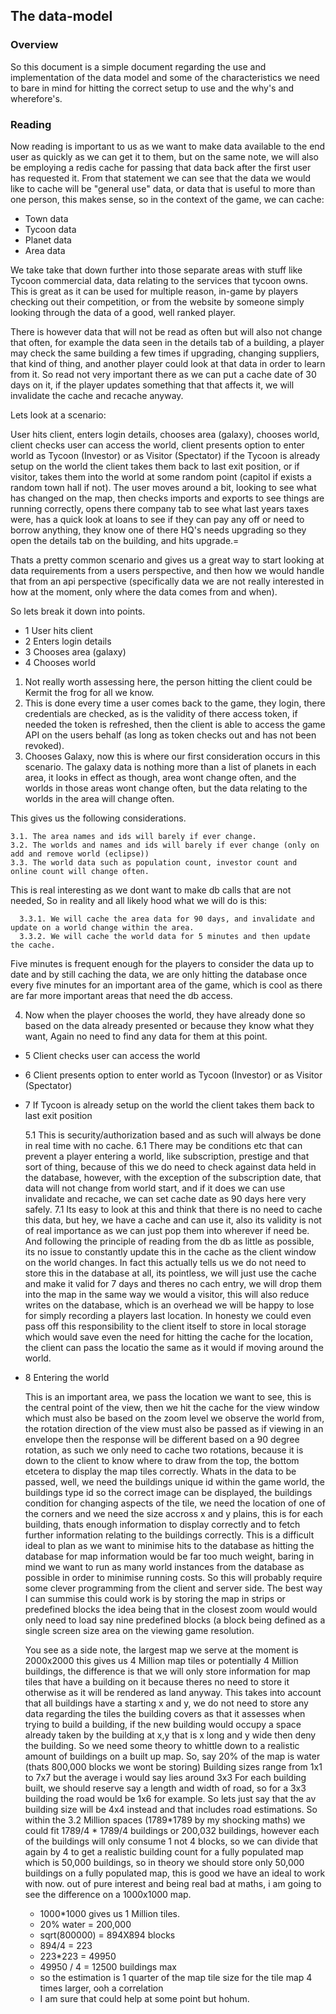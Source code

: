 ## The data-model

### Overview

So this document is a simple document regarding the use and implementation of the data model and some of the characteristics
we need to bare in mind for hitting the correct setup to use and the why's and wherefore's.

### Reading

Now reading is important to us as we want to make data available to the end user as quickly as we can get it to them, but on
the same note, we will also be employing a redis cache for passing that data back after the first user has requested it.
From that statement we can see that the data we would like to cache will be "general use" data, or data that is useful to more than one person, this makes sense, so in the context of the game, we can cache:

- Town data
- Tycoon data
- Planet data
- Area data

We take take that down further into those separate areas with stuff like Tycoon commercial data, data relating to the services that tycoon owns. This is great as it can be used for multiple reason, in-game by players checking out their competition, or from the website by someone simply looking through the data of a good, well ranked player.

There is however data that will not be read as often but will also not change that often, for example the data seen in the details tab of a building, a player may check the same building a few times if upgrading, changing suppliers, that kind of thing, and another player could look at that data in order to learn from it. So read not very important there as we can put a cache date of 30 days on it, if the player updates something that that affects it, we will invalidate the cache and recache anyway.

Lets look at a scenario:

User hits client, enters login details, chooses area (galaxy), chooses world, client checks user can access the world, client presents option to enter world as Tycoon (Investor) or as Visitor (Spectator) if the Tycoon is already setup on the world the client takes them back to last exit position, or if visitor, takes them into the world at some random point (capitol if exists a random town hall if not).
The user moves around a bit, looking to see what has changed on the map, then checks imports and exports to see things are running correctly, opens there company tab to see what last years taxes were, has a quick look at loans to see if they can pay any off or need to borrow anything, they know one of there HQ's needs upgrading so they open the details tab on the building, and hits upgrade.=

Thats a pretty common scenario and gives us a great way to start looking at data requirements from a users perspective, and then how we would handle that from an api perspective (specifically data we are not really interested in how at the moment, only where the data comes from and when).

So lets break it down into points.

- 1 User hits client
- 2 Enters login details
- 3 Chooses area (galaxy)
- 4 Chooses world

1. Not really worth assessing here, the person hitting the client could be Kermit the frog for all we know.
2. This is done every time a user comes back to the game, they login, there credentials are checked, as is the validity of there access token, if needed the token is refreshed, then the client is able to access the game API on the users behalf (as long as token checks out and has not been revoked).
3. Chooses Galaxy, now this is where our first consideration occurs in this scenario.
The galaxy data is nothing more than a list of planets in each area, it looks in effect as though, area wont change often, and the worlds in those areas wont change often, but the data relating to the worlds in the area will change often.

This gives us the following considerations.

    3.1. The area names and ids will barely if ever change.
    3.2. The worlds and names and ids will barely if ever change (only on add and remove world (eclipse))
    3.3. The world data such as population count, investor count and online count will change often. 

This is real interesting as we dont want to make db calls that are not needed, So in reality and all likely hood what we will do is this:

      3.3.1. We will cache the area data for 90 days, and invalidate and update on a world change within the area.
      3.3.2. We will cache the world data for 5 minutes and then update the cache.

Five minutes is frequent enough for the players to consider the data up to date and by still caching the data, we are only     hitting the database once every five minutes for an important area of the game, which is cool as there are far more important areas that need the db access.

4. Now when the player chooses the world, they have already done so based on the data already presented or because they know what they want, Again no need to find any data for them at this point.

- 5 Client checks user can access the world
- 6 Client presents option to enter world as Tycoon (Investor) or as Visitor (Spectator)
- 7 If Tycoon is already setup on the world the client takes them back to last exit position

    5.1 This is security/authorization based and as such will always be done in real time with no cache.
    6.1 There may be conditions etc that can prevent a player entering a world, like subscription, prestige and that sort of thing, because of this we do need to check against data held in the database, however, with the exception of the subscription date, that data will not change from world start, and if it does we can use invalidate and recache, we can set cache date as 90 days here very safely.
    7.1 Its easy to look at this and think that there is no need to cache this data, but hey, we have a cache and can use it, also its validity is not of real importance as we can just pop them into wherever if need be. And following the principle of reading from the db as little as possible, its no issue to constantly update this in the cache as the client window on the world changes. In fact this actually tells us we do not need to store this in the database at all, its pointless, we will just use the cache and make it valid for 7 days and theres no cach entry, we will drop them into the map in the same way we would a visitor, this will also reduce writes on the database, which is an overhead we will be happy to lose for simply recording a players last location. In honesty we could even pass off this responsibility to the client itself to store in local storage which would save even the need for hitting the cache for the location, the client can pass the locatio the same as it would if moving around the world.
    
- 8 Entering the world

    This is an important area, we pass the location we want to see, this is the central point of the view, then we hit the cache for the view window which must also be based on the zoom level we observe the world from, the rotation direction of the view must also be passed as if viewing in an envelope then the response will be different based on a 90 degree rotation, as such we only need to cache two rotations, because it is down to the client to know where to draw from the top, the bottom etcetera to display the map tiles correctly.
    Whats in the data to be passed, well, we need the buildings unique id within the game world, the buildings type id so the correct image can be displayed, the buildings condition for changing aspects of the tile, we need the location of one of the corners and we need the size accross x and y plains, this is for each building, thats enough information to display correctly and to fetch further information relating to the buildings correctly.
    This is a difficult ideal to plan as we want to minimise hits to the database as hitting the database for map information would be far too much weight, baring in mind we want to run as many world instances from the database as possible in order to minimise running costs.
    So this will probably require some clever programming from the client and server side.
    The best way I can summise this could work is by storing the map in strips or predefined blocks the idea being that in the closest zoom would would only need to load say nine predefined blocks (a block being defined as a single screen size area on the viewing game resolution.
    
    You see as a side note, the largest map we serve at the moment is 2000x2000 this gives us 4 Million map tiles or potentially 4 Million buildings, the difference is that we will only store information for map tiles that have a building on it because theres no need to store it otherwise as it will be rendered as land anyway.
    This takes into account that all buildings have a starting x and y, we do not need to store any data regarding the tiles the building covers as that it assesses when trying to build a building, if the new building would occupy a space already taken by the building at x,y that is x long and y wide then deny the building.
    So we need some theory to whittle down to a realistic amount of buildings on a built up map.
    So, say 20% of the map is water (thats 800,000 blocks we wont be storing)
    Building sizes range from 1x1 to 7x7 but the average i would say lies around 3x3
    For each building built, we should reserve say a length and width of road, so for a 3x3 building the road would be 1x6 for example. So lets just say that the av building size will be 4x4 instead and that includes road estimations.
    So within the 3.2 Million spaces (1789*1789 by my shocking maths) we could fit 1789/4 * 1789/4 buildings or 200,032 buildings, however each of the buildings will only consume 1 not 4 blocks, so we can divide that again by 4 to get a realistic building count for a fully populated map which is 50,000 buildings, so in theory we should store only 50,000 buildings on a fully populated map, this is good we have an ideal to work with now.
    out of pure interest and being real bad at maths, i am going to see the difference on a 1000x1000 map.
    - 1000*1000 gives us 1 Million tiles.
    - 20% water = 200,000
    - sqrt(800000) = 894X894 blocks
    - 894/4 = 223
    - 223*223 = 49950
    - 49950 / 4 = 12500 buildings max
    - so the estimation is 1 quarter of the map tile size for the tile map 4 times larger, ooh a correlation
    - I am sure that could help at some point but hohum.
    
    
    
    


